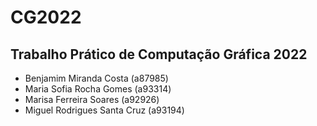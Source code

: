 # CG2022
## Trabalho Prático de Computação Gráfica 2022

- Benjamim Miranda Costa (a87985)
- Maria Sofia Rocha Gomes (a93314)
- Marisa Ferreira Soares (a92926)
- Miguel Rodrigues Santa Cruz (a93194)
